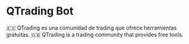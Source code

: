 # QTrading Bot

🇪🇸 QTrading es una comunidad de trading que ofrece herramientas gratuitas.
🇬🇧 QTrading is a trading community that provides free tools.
